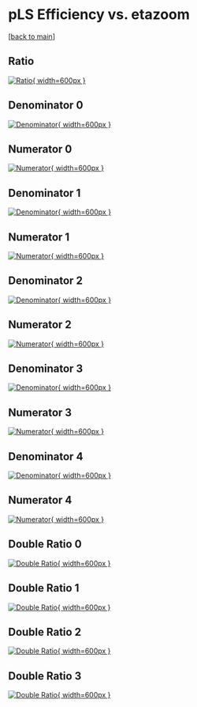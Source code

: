 # pLS Efficiency vs. etazoom

[[back to main](./)]



## Ratio

[![Ratio](../mtv/var/pLS_loweta_211_0_eff_etazoom.png){ width=600px }](../mtv/var/pLS_loweta_211_0_eff_etazoom.pdf)

## Denominator 0

[![Denominator](../mtv/den/pLS_loweta_211_0_eff_etazoom_den0.png){ width=600px }](../mtv/den/pLS_loweta_211_0_eff_etazoom_den0.pdf)

## Numerator 0

[![Numerator](../mtv/num/pLS_loweta_211_0_eff_etazoom_num0.png){ width=600px }](../mtv/num/pLS_loweta_211_0_eff_etazoom_num0.pdf)

## Denominator 1

[![Denominator](../mtv/den/pLS_loweta_211_0_eff_etazoom_den1.png){ width=600px }](../mtv/den/pLS_loweta_211_0_eff_etazoom_den1.pdf)

## Numerator 1

[![Numerator](../mtv/num/pLS_loweta_211_0_eff_etazoom_num1.png){ width=600px }](../mtv/num/pLS_loweta_211_0_eff_etazoom_num1.pdf)

## Denominator 2

[![Denominator](../mtv/den/pLS_loweta_211_0_eff_etazoom_den2.png){ width=600px }](../mtv/den/pLS_loweta_211_0_eff_etazoom_den2.pdf)

## Numerator 2

[![Numerator](../mtv/num/pLS_loweta_211_0_eff_etazoom_num2.png){ width=600px }](../mtv/num/pLS_loweta_211_0_eff_etazoom_num2.pdf)

## Denominator 3

[![Denominator](../mtv/den/pLS_loweta_211_0_eff_etazoom_den3.png){ width=600px }](../mtv/den/pLS_loweta_211_0_eff_etazoom_den3.pdf)

## Numerator 3

[![Numerator](../mtv/num/pLS_loweta_211_0_eff_etazoom_num3.png){ width=600px }](../mtv/num/pLS_loweta_211_0_eff_etazoom_num3.pdf)

## Denominator 4

[![Denominator](../mtv/den/pLS_loweta_211_0_eff_etazoom_den4.png){ width=600px }](../mtv/den/pLS_loweta_211_0_eff_etazoom_den4.pdf)

## Numerator 4

[![Numerator](../mtv/num/pLS_loweta_211_0_eff_etazoom_num4.png){ width=600px }](../mtv/num/pLS_loweta_211_0_eff_etazoom_num4.pdf)

## Double Ratio 0

[![Double Ratio](../mtv/ratio/pLS_loweta_211_0_eff_etazoom_ratio0.png){ width=600px }](../mtv/ratio/pLS_loweta_211_0_eff_etazoom_ratio0.pdf)

## Double Ratio 1

[![Double Ratio](../mtv/ratio/pLS_loweta_211_0_eff_etazoom_ratio1.png){ width=600px }](../mtv/ratio/pLS_loweta_211_0_eff_etazoom_ratio1.pdf)

## Double Ratio 2

[![Double Ratio](../mtv/ratio/pLS_loweta_211_0_eff_etazoom_ratio2.png){ width=600px }](../mtv/ratio/pLS_loweta_211_0_eff_etazoom_ratio2.pdf)

## Double Ratio 3

[![Double Ratio](../mtv/ratio/pLS_loweta_211_0_eff_etazoom_ratio3.png){ width=600px }](../mtv/ratio/pLS_loweta_211_0_eff_etazoom_ratio3.pdf)

